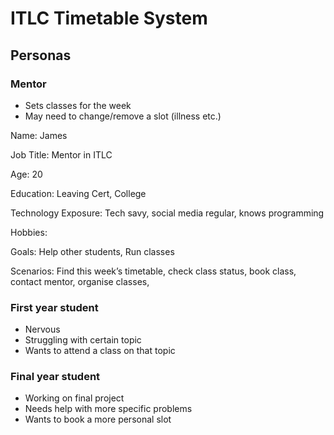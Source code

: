 # ITLC Timetable System

## Personas

### Mentor
- Sets classes for the week
- May need to change/remove a slot (illness etc.)

Name: James

Job Title: Mentor in ITLC

Age: 20

Education: Leaving Cert, College

Technology Exposure: Tech savy, social media regular, knows programming

Hobbies:

Goals: Help other students, Run classes

Scenarios: Find this week’s timetable, check class status, book class, contact mentor, organise classes, 


### First year student
- Nervous
- Struggling with certain topic
- Wants to attend a class on that topic

### Final year student
- Working on final project
- Needs help with more specific problems
- Wants to book a more personal slot
